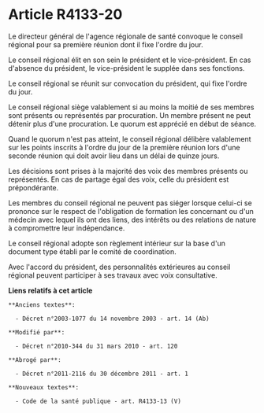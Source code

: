 # Article R4133-20

Le  directeur général de l'agence régionale de santé convoque le conseil régional pour sa première réunion dont il fixe
l'ordre du jour. 

Le conseil régional élit en son sein le président et le vice-président. En cas d'absence du président, le vice-président le
supplée dans ses fonctions. 

Le conseil régional se réunit sur convocation du président, qui fixe l'ordre du jour. 

Le conseil régional siège valablement si au moins la moitié de ses membres sont présents ou représentés par procuration. Un
membre présent ne peut détenir plus d'une procuration. Le quorum est apprécié en début de séance. 

Quand le quorum n'est pas atteint, le conseil régional délibère valablement sur les points inscrits à l'ordre du jour de la
première réunion lors d'une seconde réunion qui doit avoir lieu dans un délai de quinze jours. 

Les décisions sont prises à la majorité des voix des membres présents ou représentés. En cas de partage égal des voix, celle
du président est prépondérante. 

Les membres du conseil régional ne peuvent pas siéger lorsque celui-ci se prononce sur le respect de l'obligation de
formation les concernant ou d'un médecin avec lequel ils ont des liens, des intérêts ou des relations de nature à
compromettre leur indépendance. 

Le conseil régional adopte son règlement intérieur sur la base d'un document type établi par le comité de coordination. 

Avec l'accord du président, des personnalités extérieures au conseil régional peuvent participer à ses travaux avec voix
consultative.

**Liens relatifs à cet article**

	**Anciens textes**:

	  - Décret n°2003-1077 du 14 novembre 2003 - art. 14 (Ab)

	**Modifié par**:

	  - Décret n°2010-344 du 31 mars 2010 - art. 120

	**Abrogé par**:

	  - Décret n°2011-2116 du 30 décembre 2011 - art. 1

	**Nouveaux textes**:

	  - Code de la santé publique - art. R4133-13 (V)
